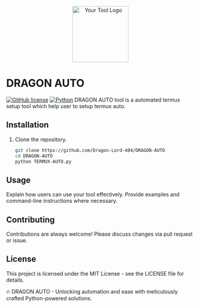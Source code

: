<div align="center">
  <img src="your-logo.png" alt="Your Tool Logo" width="150px">
</div>

# DRAGON AUTO

[![GitHub license](https://img.shields.io/badge/license-MIT-blue.svg)](LICENSE)
[![Python](https://img.shields.io/badge/python-v3.7+-blue.svg)](https://www.python.org/)
DRAGON AUTO tool is a automated termux setup tool which help user to setup termux auto.

## Installation

1. Clone the repository.
   ```bash
   git clone https://github.com/Dragon-Lord-404/DRAGON-AUTO
   cd DRAGON-AUTO
   python TERMUX-AUTO.py
   ```
   
## Usage

Explain how users can use your tool effectively. Provide examples and command-line instructions where necessary.

## Contributing

Contributions are always welcome! Please discuss changes via pull request or issue.

## License
This project is licensed under the MIT License - see the LICENSE file for details.

🔥 DRAGON AUTO - Unlocking automation and ease with meticulously crafted Python-powered solutions.
